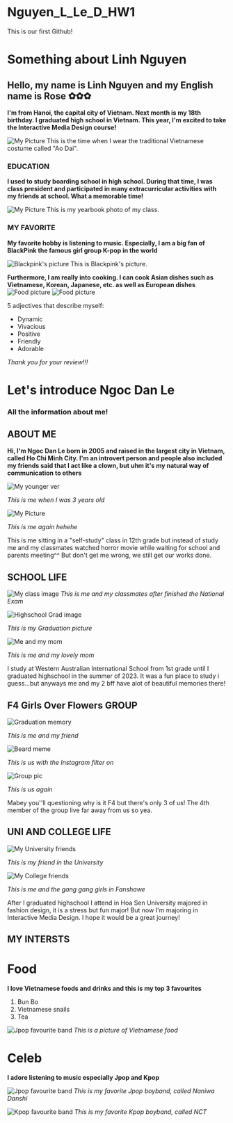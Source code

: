 # Nguyen_L_Le_D_HW1
This is our first Github!
# Something about Linh Nguyen

## Hello, my name is Linh Nguyen and my English name is Rose ✿✿✿

**I'm from Hanoi, the capital city of Vietnam. Next month is my 18th birthday. I graduated high school in Vietnam. This year, I'm excited to take the Interactive Media Design course!**


![My Picture](images/IMG_5268.JPG)
This is the time when I wear the traditional Vietnamese costume called "Ao Dai".


### EDUCATION
**I used to study boarding school in high school. During that time, I was class president and participated in many extracurricular activities with my friends at school. What a memorable time!**


![My Picture](images/IMG_2409.JPG)
This is my yearbook photo of my class.


### MY FAVORITE
**My favorite hobby is listening to music. Especially, I am a big fan of BlackPink the famous girl group K-pop in the world**


![Blackpink's picture](images/R1364Blackpink-Opener.jpg.webp)
This is Blackpink's picture.


**Furthermore, I am really into cooking. I can cook Asian dishes such as Vietnamese, Korean, Japanese, etc. as well as European dishes**
![Food picture](images/wang1.jpg)
![Food picture](images/full-table-delicious-european-foods-drinks-dinner-party-top-view_641503-84121.jpg.avif)


5 adjectives that describe myself:
- Dynamic
- Vivacious
- Positive
- Friendly
- Adorable


*Thank you for your review!!!*





# Let's introduce Ngoc Dan Le


### All the information about me!



## ABOUT ME


**Hi, I'm Ngoc Dan Le born in 2005 and raised in the largest city in Vietnam, called Ho Chi Minh City. I'm an introvert person and people also included my friends said that I act like a clown, but uhm it's my natural way of communication to others**

![My younger ver](images/youngme.jpg)

*This is me when I was 3 years old*


![My Picture](images/z5891182095933_cb92784352c1375f3b5790fbb6dcf1a5.jpg)

*This is me again hehehe*

This is me sitting in a "self-study" class in 12th grade but instead of study me and my classmates watched horror movie while waiting for school and parents meeting^^ But don't get me wrong, we still get our works done.



## SCHOOL LIFE

![My class image](images/classpic.jpg)
*This is me and my classmates after finished the National Exam*

![Highschool Grad image](images/z5891760087741_80c0d7a3b615b8331e20c8b8c2c6c3de.jpg)

*This is my Graduation picture*

![Me and my mom](images/momandme.jpg)

*This is me and my lovely mom*


I study at Western Australian International School from 1st grade until I graduated highschool in the summer of 2023. It was a fun place to study i guess...but anyways me and my 2 bff have alot of beautiful memories there!


## F4 Girls Over Flowers GROUP

![Graduation memory](images/bffpic.jpg)

*This is me and my friend*

![Beard meme](images/memepic.jpg)

*This is us with the Instagram filter on*

![Group pic](images/3%20of%204.jpg)

*This is us again*

Mabey you''ll questioning why is it F4 but there's only 3 of us! The 4th member of the group live far away from us so yea.



## UNI AND COLLEGE LIFE

![My University friends](images/z5891246554551_6b4fd6a3672772b70ec5450864e89744.jpg)

*This is my friend in the University*

![My College friends](images/z5892036865672_20b75d898e25ea0a94c539116c22f218.jpg)

*This is me and the gang gang girls in Fanshawe*


After I graduated highschool I attend in Hoa Sen University majored in fashion design, it is a stress but fun major! But now I'm majoring in Interactive Media Design. I hope it would be a great journey!




## MY INTERSTS

# Food

**I love Vietnamese foods and drinks and this is my top 3 favourites**
1. Bun Bo
2. Vietnamese snails
3. Tea


![Jpop favourite band](images/l-intro-1683568116.jpg)
*This is a picture of Vietnamese food*


# Celeb

**I adore listening to music especially Jpop and Kpop**

![Jpop favourite band](images/z5891871916049_c26241f9949df8b24c80ab9ef80b30d9.jpg)
*This is my favorite Jpop boyband, called Naniwa Danshi*

![Kpop favourite band](images/NCT-3.jpg)
*This is my favorite Kpop boyband, called NCT*

